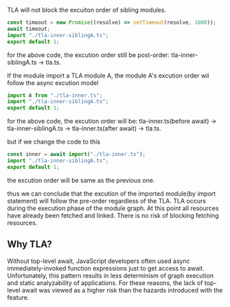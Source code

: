 TLA will not block the excuiton order of sibling modules.
```javascript
const timeout = new Promise((resolve) => setTimeout(resolve, 1000));
await timeout;
import "./tla-inner-siblingA.ts";
export default 1;
```

for the above code, the excution order still be post-order: tla-inner-siblingA.ts -> tla.ts.

If the module import a TLA module A, the module A's excution order wil follow the async excution model
```javascript
import A from "./tla-inner.ts";
import "./tla-inner-siblingA.ts";
export default 1;
```

for the above code, the excution order will be: tla-inner.ts(before await) -> tla-inner-siblingA.ts -> tla-inner.ts(after await) -> tla.ts.


but if we change the code to this
```javascript
const inner = await import("./tla-inner.ts");
import "./tla-inner-siblingA.ts";
export default 1;
```
the excution order will be same as the previous one.

thus we can conclude that the excution of the imported module(by import statement) will follow the pre-order regardless of the TLA.
TLA occurs during the execution phase of the module graph. At this point all resources have already been fetched and linked. There is no risk of blocking fetching resources.


## Why TLA?
Without top-level await, JavaScript developers often used async immediately-invoked function expressions just to get access to await. 
Unfortunately, this pattern results in less determinism of graph execution and static analyzability of applications. For these reasons, 
the lack of top-level await was viewed as a higher risk than the hazards introduced with the feature.